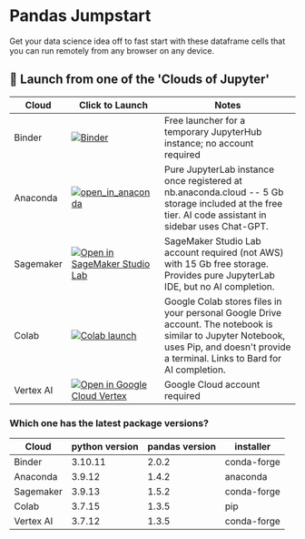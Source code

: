 # Pandas Jumpstart
Get your data science idea off to fast start with these dataframe cells that you can run remotely from any browser on any device.<br>

## :notebook: Launch from one of the 'Clouds of Jupyter'

| Cloud | Click to Launch | Notes |
|----|-------|--------------------|
|   Binder |[![Binder](https://mybinder.org/badge_logo.svg)](https://mybinder.org/v2/gh/qvoice2000/my-pandas/HEAD) | Free launcher for a temporary JupyterHub instance; no account required |
|   Anaconda |[![open_in_anaconda](https://static.anaconda.cloud/content/a22d04e8445b700f28937ab3231b8cded505d0395c63b7a269696722196d5415)](https://anaconda.cloud/api/nbserve/launch_notebook?nb_url=https%3A%2F%2Fraw.githubusercontent.com%2Fqvoice2000%2Fmy-pandas%2Fmain%2Fbasics.ipynb) | Pure JupyterLab instance once registered at nb.anaconda.cloud -- 5 Gb storage included at the free tier. AI code assistant in sidebar uses Chat-GPT.|
|   Sagemaker|  [![Open in SageMaker Studio Lab](https://studiolab.sagemaker.aws/studiolab.svg)](https://studiolab.sagemaker.aws/import/github/qvoice2000/my-pandas/blob/main/basics.ipynb) | SageMaker Studio Lab account required (not AWS) with 15 Gb free storage.  Provides pure JupyterLab IDE, but no AI completion.|
|   Colab |[![Colab launch](https://cloud.google.com/ml-engine/images/colab-logo-32px.png)](https://colab.research.google.com/github/qvoice2000/my-pandas/blob/main/basics.ipynb) | Google Colab stores files in your personal Google Drive account.  The notebook is similar to Jupyter Notebook, uses Pip, and doesn't provide a terminal.  Links to Bard for AI completion. |
|   Vertex AI |  [![Open in Google Cloud Vertex](https://lh3.googleusercontent.com/UiNooY4LUgW_oTvpsNhPpQzsstV5W8F7rYgxgGBD85cWJoLmrOzhVs_ksK_vgx40SHs7jCqkTkCk=e14-rj-sc0xffffff-h130-w32)](https://console.cloud.google.com/vertex-ai/workbench/deploy-notebook?download_url=https://raw.githubusercontent.com/qvoice2000/my-pandas/blob/main/basics.ipynb) | Google Cloud account required |

### Which one has the latest package versions?

| Cloud | python version | pandas version |  installer |
|----|-------|---------------|------------------|
|   Binder | 3.10.11 | 2.0.2 | conda-forge |
|   Anaconda | 3.9.12 | 1.4.2 | anaconda |
|   Sagemaker|  3.9.13 | 1.5.2 | conda-forge |
|   Colab | 3.7.15 | 1.3.5 | pip |
|   Vertex AI |  3.7.12 | 1.3.5 | conda-forge |
